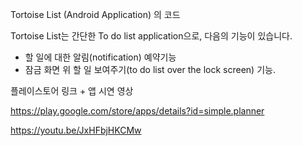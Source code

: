 Tortoise List (Android Application) 의 코드


Tortoise List는 간단한 To do list application으로, 다음의 기능이 있습니다.
- 할 일에 대한 알림(notification) 예약기능
- 잠금 화면 위 할 일 보여주기(to do list over the lock screen) 기능.


플레이스토어 링크 + 앱 시연 영상

https://play.google.com/store/apps/details?id=simple.planner

https://youtu.be/JxHFbjHKCMw
